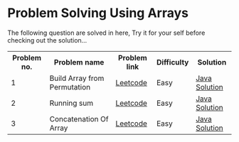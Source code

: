 # Problem Solving Using Arrays

The following question are solved in here, Try it for your self before checking out the solution...

<div align="center">
    <table>
        <tr>
            <th>Problem no.</th>
            <th>Problem name</th>
            <th>Problem link</th>
            <th>Difficulty</th>
            <th>Solution</th>
        </tr>
        <tr>
            <td>1</td>
            <td>Build Array from Permutation</td>
            <td><a href="https://leetcode.com/problems/build-array-from-permutation/" title="build-array-from-permutation">Leetcode</a></td>
            <td>Easy</td>
            <td><a href="Running_Sum.java" title="Goto Build_Array_From_Permutation.java">Java Solution</a></td>
        </tr>
        <tr>
            <td>2</td>
            <td>Running sum</td>
            <td><a href="https://leetcode.com/problems/running-sum-of-1d-array/" title="Goto running-sum-of-1d-array">Leetcode</a></td>
            <td>Easy</td>
            <td><a href="Running_Sum.java" title="Goto Running_Sum.java">Java Solution</a></td>
        </tr>
        <tr>
            <td>3</td>
            <td>Concatenation Of Array</td>
            <td><a href="https://leetcode.com/problems/concatenation-of-array/" title="Goto concatenation-of-array">Leetcode</a></td>
            <td>Easy</td>
            <td><a href="Running_Sum.java" title="Goto Concatenation_Of_Array.java">Java Solution</a></td>
        </tr>
    </table>
</div>